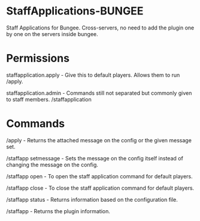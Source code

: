 # StaffApplications-BUNGEE
Staff Applications for Bungee. 
Cross-servers, no need to add the plugin one by one on the servers inside bungee.

# Permissions

staffapplication.apply - Give this to default players. Allows them to run /apply.

staffapplication.admin - Commands still not separated but commonly given to staff members. /staffapplication

# Commands

/apply - Returns the attached message on the config or the given message set.

/staffapp setmessage - Sets the message on the config itself instead of changing the message on the config.

/staffapp open - To open the staff application command for default players.

/staffapp close - To close the staff application command for default players.

/staffapp status - Returns information based on the configuration file.

/staffapp - Returns the plugin information.
